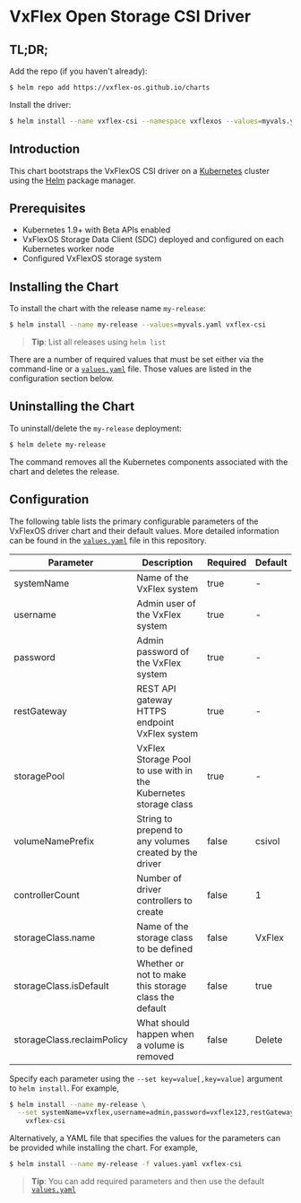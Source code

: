 # VxFlex Open Storage CSI Driver

## TL;DR;

Add the repo (if you haven't already):
```bash
$ helm repo add https://vxflex-os.github.io/charts
```

Install the driver:
```bash
$ helm install --name vxflex-csi --namespace vxflexos --values=myvals.yaml
```

## Introduction

This chart bootstraps the VxFlexOS CSI driver on a [Kubernetes](http://kubernetes.io) cluster using the [Helm](https://helm.sh) package manager.

## Prerequisites

- Kubernetes 1.9+ with Beta APIs enabled
- VxFlexOS Storage Data Client (SDC) deployed and configured on each Kubernetes worker node
- Configured VxFlexOS storage system

## Installing the Chart

To install the chart with the release name `my-release`:

```bash
$ helm install --name my-release --values=myvals.yaml vxflex-csi
```
> **Tip**: List all releases using `helm list`

There are a number of required values that must be set either via the command-line or a [`values.yaml`](values.yaml) file. Those values are listed in the configuration section below.

## Uninstalling the Chart

To uninstall/delete the `my-release` deployment:

```bash
$ helm delete my-release
```

The command removes all the Kubernetes components associated with the chart and deletes the release.

## Configuration

The following table lists the primary configurable parameters of the VxFlexOS driver chart and their default values. More detailed information can be found in the [`values.yaml`](values.yaml) file in this repository.

| Parameter                  | Description | Required | Default |
| -----------------------    | ----------- | -------- |-------- |
| systemName | Name of the VxFlex system   | true | - |
| username | Admin user of the VxFlex system   | true | - |
| password | Admin password of the VxFlex system   | true | - |
| restGateway | REST API gateway HTTPS endpoint VxFlex system | true | - |
| storagePool | VxFlex Storage Pool to use with in the Kubernetes storage class | true | - |
| volumeNamePrefix | String to prepend to any volumes created by the driver | false | csivol |
| controllerCount | Number of driver controllers to create | false | 1 |
| storageClass.name | Name of the storage class to be defined | false | VxFlex |
| storageClass.isDefault | Whether or not to make this storage class the default | false | true |
| storageClass.reclaimPolicy | What should happen when a volume is removed | false | Delete |

Specify each parameter using the `--set key=value[,key=value]` argument to `helm install`. For example,

```bash
$ helm install --name my-release \
  --set systemName=vxflex,username=admin,password=vxflex123,restGateway=https://123.0.0.1 \
    vxflex-csi
```
Alternatively, a YAML file that specifies the values for the parameters can be provided while installing the chart. For example,

```bash
$ helm install --name my-release -f values.yaml vxflex-csi
```

> **Tip**: You can add required parameters and then use the default [`values.yaml`](values.yaml)
